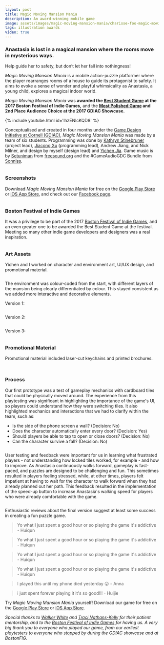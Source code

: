 ```yaml
---
layout: post
title: Magic Moving Mansion Mania
description: An award-winning mobile game
image: assets/images/magic-moving-mansion-mania/charisse-foo-magic-moving-mansion-mania-01.jpg
tags: illustration awards
video: true
---
```


### Anastasia is lost in a magical mansion where the rooms move in mysterious ways.

Help guide her to safety, but don’t let her fall into nothingness!

_Magic Moving Mansion Mania_ is a mobile action-puzzle platformer where the player rearranges rooms of a house to guide its protagonist to safety. It aims to evoke a sense of wonder and playful whimsicality as Anastasia, a young child, explores a magical indoor world.

_Magic Moving Mansion Mania_ was **awarded the [Best Student Game](http://www.cis.cornell.edu/cis-team-wins-best-student-game-games-festival) at the 2017 Boston Festival of Indie Games,** and the **[Most Polished Game](http://gdiac.cs.cornell.edu/news/index.php?id=24) and 2nd Place Audience Choice at the 2017 GDIAC Showcase.**

<!-- Youtube video -->

{% include youtube.html id='lhzENlcKQD8' %}

Conceptualised and created in four months under the [Game Design Initiative at Cornell (GDIAC)](http://gdiac.cis.cornell.edu/), _Magic Moving Mansion Mania_ was made by a team of six students. Programming was done by [Kathryn Stinebruner](https://www.linkedin.com/in/kathryn-stinebruner-562998a7) (project lead), [Jiacong Xu](https://www.linkedin.com/in/jiacong-xu-617349a6) (programming lead), Andrew Jiang, and Nick Milner, and design by myself (design lead) and [Yichen Jia](https://yichenjia.github.io/magic_mansion.html). Game music is by [Setuniman](http://www.setuniman.com/) from [freesound.org](https://freesound.org/people/Setuniman/) and the #GameAudioGDC Bundle from [Sonniss](https://sonniss.com/).

<!-- Image Grid -->
<div class="row">
	<div class="6u 12u$(small)">
		<span class="image fit"><img src="{% link /assets/images/magic-moving-mansion-mania/charisse-foo-magic-moving-mansion-mania-05.png %}" alt="" /></span>
	</div>
	<div class="6u$ 12u$(small)">
			<span class="image fit"><img src="{% link assets/images/magic-moving-mansion-mania/charisse-foo-magic-moving-mansion-mania-06.png %}" alt="" /></span>
	</div>
</div>

### Screenshots

Download _Magic Moving Mansion Mania_ for free on the [Google Play Store](https://play.google.com/store/apps/details?id=edu.cornell.gdiac.MagicMansion&hl=en) or [iOS App Store](https://itunes.apple.com/us/app/magic-moving-mansion-mania/id1234472424), and check out our [Facebook page](https://www.facebook.com/pg/magic.moving.mansion.mania).

<!-- Image Grid -->
<div class="row">
	<div class="6u 12u$(small)">
		<span class="image fit"><img src="{% link /assets/images/magic-moving-mansion-mania/charisse-foo-magic-moving-mansion-mania-12.jpg %}" alt="" /></span>
	</div>
	<div class="6u$ 12u$(small)">
			<span class="image fit"><img src="{% link assets/images/magic-moving-mansion-mania/charisse-foo-magic-moving-mansion-mania-13.jpg %}" alt="" /></span>
	</div>
	<!-- Break-->
	<div class="6u 12u$(small)">
		<span class="image fit"><img src="{% link /assets/images/magic-moving-mansion-mania/charisse-foo-magic-moving-mansion-mania-14.jpg %}" alt="" /></span>
	</div>
	<div class="6u$ 12u$(small)">
			<span class="image fit"><img src="{% link assets/images/magic-moving-mansion-mania/charisse-foo-magic-moving-mansion-mania-16.jpg %}" alt="" /></span>
	</div>
	<!-- Break-->
	<div class="6u 12u$(small)">
		<span class="image fit"><img src="{% link /assets/images/magic-moving-mansion-mania/charisse-foo-magic-moving-mansion-mania-17.jpg %}" alt="" /></span>
	</div>
	<div class="6u$ 12u$(small)">
			<span class="image fit"><img src="{% link assets/images/magic-moving-mansion-mania/charisse-foo-magic-moving-mansion-mania-18.jpg %}" alt="" /></span>
	</div>
</div>

### Boston Festival of Indie Games

It was a privilege to be part of the 2017 [Boston Festival of Indie Games](https://www.bostonfig.com/), and an even greater one to be awarded the Best Student Game at the festival. Meeting so many other indie game developers and designers was a real inspiration.

<!-- Image Grid -->
<div class="row">
	<div class="6u">
		<span class="image fit"><img src="{% link /assets/images/magic-moving-mansion-mania/charisse-foo-magic-moving-mansion-mania-25.jpg %}" alt="" /></span>
	</div>
	<div class="6u$">
			<span class="image fit"><img src="{% link assets/images/magic-moving-mansion-mania/charisse-foo-magic-moving-mansion-mania-21.jpg %}" alt="" /></span>
	</div>
	<!-- Break-->
	<div class="6u">
		<span class="image fit"><img src="{% link /assets/images/magic-moving-mansion-mania/charisse-foo-magic-moving-mansion-mania-20.jpg %}" alt="" /></span>
	</div>
	<div class="6u$">
			<span class="image fit"><img src="{% link assets/images/magic-moving-mansion-mania/charisse-foo-magic-moving-mansion-mania-23.jpg %}" alt="" /></span>
	</div>
	<!-- Break-->
	<div class="6u">
		<span class="image fit"><img src="{% link /assets/images/magic-moving-mansion-mania/charisse-foo-magic-moving-mansion-mania-30.jpg %}" alt="" /></span>
	</div>
	<div class="6u$">
			<span class="image fit"><img src="{% link assets/images/magic-moving-mansion-mania/charisse-foo-magic-moving-mansion-mania-26.jpg %}" alt="" /></span>
	</div>
</div>

### Art Assets

Yichen and I worked on character and environment art, UI/UX design, and promotional material.

<span class="image fit"><img src="{% link /assets/images/magic-moving-mansion-mania/charisse-foo-magic-moving-mansion-mania-28.jpg %}" alt="" /></span>

The environment was colour-coded from the start, with different layers of the mansion being clearly differentiated by colour. This stayed consistent as we added more interactive and decorative elements.

Version 1:

<span class="image fit"><img src="{% link /assets/images/magic-moving-mansion-mania/charisse-foo-magic-moving-mansion-mania-27.png %}" alt="" /></span>

Version 2:

<span class="image fit"><img src="{% link /assets/images/magic-moving-mansion-mania/charisse-foo-magic-moving-mansion-mania-32.png %}" alt="" /></span>

Version 3:

<!-- Tileset Image Grid -->
<div class="row">
	<div class="3u">
		<span class="image fit"><img src="{% link /assets/images/magic-moving-mansion-mania/charisse-foo-magic-moving-mansion-mania-07A.png %}" alt="" /></span>
	</div>
	<div class="3u">
			<span class="image fit"><img src="{% link assets/images/magic-moving-mansion-mania/charisse-foo-magic-moving-mansion-mania-07B.png %}" alt="" /></span>
	</div>
	<div class="3u">
		<span class="image fit"><img src="{% link /assets/images/magic-moving-mansion-mania/charisse-foo-magic-moving-mansion-mania-07C.png %}" alt="" /></span>
	</div>
	<div class="3u$">
			<span class="image fit"><img src="{% link assets/images/magic-moving-mansion-mania/charisse-foo-magic-moving-mansion-mania-07D.png %}" alt="" /></span>
	</div>
	<!-- Break-->
	<div class="3u">
		<span class="image fit"><img src="{% link /assets/images/magic-moving-mansion-mania/charisse-foo-magic-moving-mansion-mania-07E.png %}" alt="" /></span>
	</div>
	<div class="3u">
			<span class="image fit"><img src="{% link assets/images/magic-moving-mansion-mania/charisse-foo-magic-moving-mansion-mania-07F.png %}" alt="" /></span>
	</div>
	<div class="3u">
		<span class="image fit"><img src="{% link /assets/images/magic-moving-mansion-mania/charisse-foo-magic-moving-mansion-mania-07G.png %}" alt="" /></span>
	</div>
	<div class="3u">
			<span class="image fit"><img src="{% link assets/images/magic-moving-mansion-mania/charisse-foo-magic-moving-mansion-mania-07H.png %}" alt="" /></span>
	</div>
</div>

### Promotional Material

Promotional material included laser-cut keychains and printed brochures.

<span class="image fit"><img src="{% link /assets/images/magic-moving-mansion-mania/charisse-foo-magic-moving-mansion-mania-31.jpg %}" alt="" /></span>

<!-- Image Grid -->
<div class="row">
	<div class="6u 12u$(small)">
		<span class="image fit"><img src="{% link /assets/images/magic-moving-mansion-mania/charisse-foo-magic-moving-mansion-mania-05.jpg %}" alt="" /></span>
	</div>
	<div class="6u$ 12u$(small)">
			<span class="image fit"><img src="{% link assets/images/magic-moving-mansion-mania/charisse-foo-magic-moving-mansion-mania-02.jpg %}" alt="" /></span>
	</div>
	<!-- Break-->
	<div class="6u 12u$(small)">
		<span class="image fit"><img src="{% link /assets/images/magic-moving-mansion-mania/charisse-foo-magic-moving-mansion-mania-03.jpg %}" alt="" /></span>
	</div>
	<div class="6u$ 12u$(small)">
			<span class="image fit"><img src="{% link assets/images/magic-moving-mansion-mania/charisse-foo-magic-moving-mansion-mania-04.jpg %}" alt="" /></span>
	</div>
</div>

### Process

Our first prototype was a test of gameplay mechanics with cardboard tiles that could be physically moved around. The experience from this playtesting was significant in highlighting the importance of the game's UI, so players could understand how they were switching tiles. It also highlighted mechanics and interactions that we had to clarify within the team, such as:

- Is the side of the phone screen a wall? (Decision: No)
- Does the character automatically enter every door? (Decision: Yes)
- Should players be able to tap to open or close doors? (Decision: No)
- Can the character survive a fall? (Decision: No)

<!-- Image Grid -->
<div class="row">
	<div class="6u">
		<span class="image fit"><img src="{% link /assets/images/magic-moving-mansion-mania/charisse-foo-magic-moving-mansion-mania-08.jpg %}" alt="" /></span>
	</div>
	<div class="6u$">
			<span class="image fit"><img src="{% link assets/images/magic-moving-mansion-mania/charisse-foo-magic-moving-mansion-mania-09.jpg %}" alt="" /></span>
	</div>
	<!-- Break-->
	<div class="6u">
		<span class="image fit"><img src="{% link /assets/images/magic-moving-mansion-mania/charisse-foo-magic-moving-mansion-mania-10.jpg %}" alt="" /></span>
	</div>
	<div class="6u$">
			<span class="image fit"><img src="{% link assets/images/magic-moving-mansion-mania/charisse-foo-magic-moving-mansion-mania-11.jpg %}" alt="" /></span>
	</div>
</div>

User testing and feedback were important for us in learning what frustrated players - not understanding how locked tiles worked, for example - and how to improve. As Anastasia continuously walks forward, gameplay is fast-paced, and puzzles are designed to be challenging and fun. This sometimes resulted in players feeling stressed, while, at other times, players felt impatient at having to wait for the character to walk forward when they had already planned out her path. This feedback resulted in the implementation of the speed-up button to increase Anastasia's walking speed for players who were already comfortable with the game.

<span class="image fit"><img src="{% link /assets/images/magic-moving-mansion-mania/charisse-foo-magic-moving-mansion-mania-33.jpg %}" alt="" /></span>

Enthusiastic reviews about the final version suggest at least some success in creating a fun puzzle game.

<div class="row">
	<div class="4u 12u$(small)">
		<p><blockquote>Yo what I just spent a good hour or so playing the game it's addictive <br/>- Huiqun</blockquote></p>
	</div>
<div class="4u 12u$(small)">
		<p><blockquote>Yo what I just spent a good hour or so playing the game it's addictive <br/>- Huiqun</blockquote></p>
	</div>
<div class="4u$ 12u$(small)">
		<p><blockquote>Yo what I just spent a good hour or so playing the game it's addictive <br/>- Huiqun</blockquote></p>
	</div>
</div>

> Yo what I just spent a good hour or so playing the game it's addictive - Huiqun

> I played this until my phone died yesterday 😛 - Anna

> i just spent forever playing it it's so good!!! - Huijie

Try _Magic Moving Mansion Mania_ yourself! Download our game for free on the [Google Play Store](https://play.google.com/store/apps/details?id=edu.cornell.gdiac.MagicMansion&hl=en) or [iOS App Store](https://itunes.apple.com/us/app/magic-moving-mansion-mania/id1234472424).

_Special thanks to [Walker White](http://www.cs.cornell.edu/~wmwhite) and [Traci Nathans-Kelly](https://tracink.com/about/) for their patient mentorship, and to the [Boston Festival of Indie Games](https://www.bostonfig.com/) for having us. A very big thank you to everyone who played our game, from our earliest playtesters to everyone who stopped by during the GDIAC showcase and at BostonFIG._

<span class="image fit"><img src="{% link /assets/images/magic-moving-mansion-mania/charisse-foo-magic-moving-mansion-mania-29.jpg %}" alt="" /></span>
